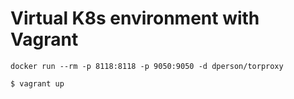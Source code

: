# Virtual K8s environment with Vagrant

```
docker run --rm -p 8118:8118 -p 9050:9050 -d dperson/torproxy
```

```
$ vagrant up
```
